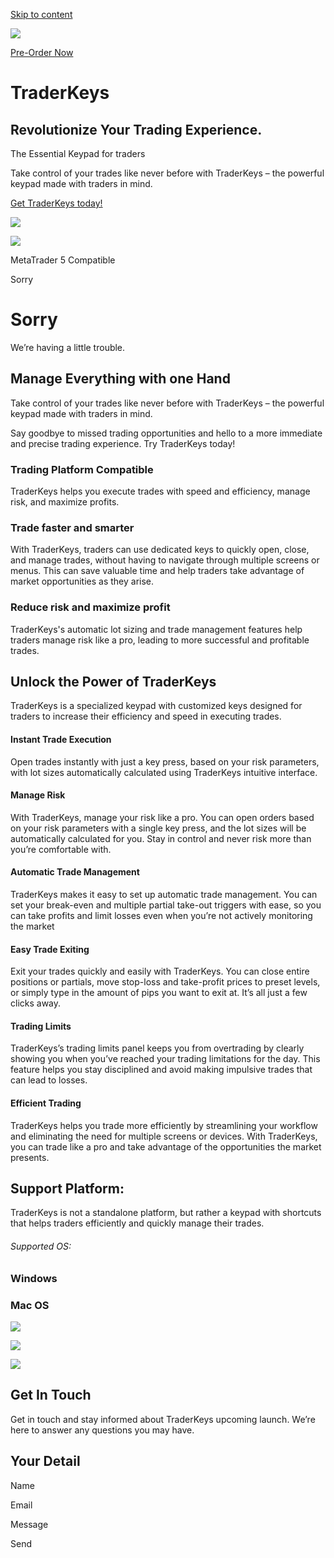 [Skip to content](https://trader-keys.com/#content)

[![](https://trader-keys.com/wp-content/uploads/2023/07/TraderKeys_logo.svg)](https://trader-keys.com/)

[Pre-Order Now](https://trader-keys.com/#)

# TraderKeys

## Revolutionize Your Trading Experience.

The Essential Keypad for traders

Take control of your trades like never before with TraderKeys – the powerful keypad made with traders in mind.

[Get TraderKeys today!](https://trader-keys.com/#)

![](https://trader-keys.com/wp-content/uploads/2023/07/TraderKeys_2-3.png)

![](https://trader-keys.com/wp-content/uploads/2023/05/Metatrader-icon-svg.svg)

MetaTrader 5 Compatible

Sorry

# Sorry

We’re having a little trouble.

## Manage Everything with one Hand

Take control of your trades like never before with TraderKeys – the powerful keypad made with traders in mind.

Say goodbye to missed trading opportunities and hello to a more immediate and precise trading experience. Try TraderKeys today!

### Trading Platform Compatible

TraderKeys helps you execute trades with speed and efficiency, manage risk, and maximize profits.

### Trade faster and smarter

With TraderKeys, traders can use dedicated keys to quickly open, close, and manage trades, without having to navigate through multiple screens or menus. This can save valuable time and help traders take advantage of market opportunities as they arise.

### Reduce risk and maximize profit

TraderKeys's automatic lot sizing and trade management features help traders manage risk like a pro, leading to more successful and profitable trades.

## Unlock the Power of  TraderKeys

TraderKeys is a specialized keypad with customized keys designed for traders to increase their efficiency and speed in executing trades.

#### Instant Trade Execution

Open trades instantly with just a key press, based on your risk parameters, with lot sizes automatically calculated using TraderKeys intuitive interface.

#### Manage Risk

With TraderKeys, manage your risk like a pro. You can open orders based on your risk parameters with a single key press, and the lot sizes will be automatically calculated for you. Stay in control and never risk more than you’re comfortable with.

#### Automatic Trade Management​

TraderKeys makes it easy to set up automatic trade management. You can set your break-even and multiple partial take-out triggers with ease, so you can take profits and limit losses even when you’re not actively monitoring the market

#### Easy Trade Exiting

Exit your trades quickly and easily with TraderKeys. You can close entire positions or partials, move stop-loss and take-profit prices to preset levels, or simply type in the amount of pips you want to exit at. It’s all just a few clicks away.

#### Trading Limits

TraderKeys’s trading limits panel keeps you from overtrading by clearly showing you when you’ve reached your trading limitations for the day. This feature helps you stay disciplined and avoid making impulsive trades that can lead to losses.

#### Efficient Trading

TraderKeys helps you trade more efficiently by streamlining your workflow and eliminating the need for multiple screens or devices. With TraderKeys, you can trade like a pro and take advantage of the opportunities the market presents.

## Support Platform:

TraderKeys is not a standalone platform, but rather a keypad with shortcuts that helps traders efficiently and quickly manage their trades.

###### Supported OS:

### Windows

### Mac OS

![](https://trader-keys.com/wp-content/uploads/2023/05/shape-img2@2x.png)

![](https://trader-keys.com/wp-content/uploads/2023/07/TraderKeys_2-3.png)

![](https://trader-keys.com/wp-content/uploads/2023/05/payment-icon-home@2x.png)

## Get In Touch

Get in touch and stay informed about TraderKeys upcoming launch. We’re here to answer any questions you may have.

## Your Detail

Name

Email

Message

Send